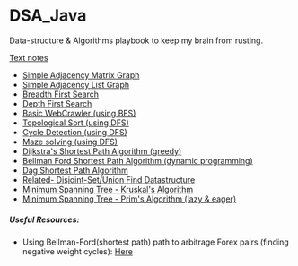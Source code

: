 # DSA_Java
Data-structure & Algorithms playbook to keep my brain from rusting.

[Text notes](Notes.md)


* [Simple Adjacency Matrix Graph](src/com/tushar/practice/graphs/simple/AdjacencyMatrixGraph.java)
* [Simple Adjacency List Graph](src/com/tushar/practice/graphs/simple/AdjacencyMatrixGraph.java)
* [Breadth First Search](src/com/tushar/practice/graphs/traversal/BreadthFirstSearch.java) 
* [Depth First Search](src/com/tushar/practice/graphs/traversal/DepthFirstSearch.java)
* [Basic WebCrawler (using BFS)](src/com/tushar/practice/graphs/bfs_webcrawler/WebCrawler.java)
* [Topological Sort (using DFS)](src/com/tushar/practice/graphs/dfs_topologicalSort/TopologicalSorter.java)
* [Cycle Detection (using DFS)](src/com/tushar/practice/graphs/dfs_cycleDetection/CycleDetector.java)
* [Maze solving (using DFS)](src/com/tushar/practice/graphs/dfs_mazeSolve/MazeSolver.java)
* [Dijkstra's Shortest Path Algorithm (greedy)](src/com/tushar/practice/graphs/shortest_path/DijkstraAlgorithm.java)
* [Bellman Ford Shortest Path Algorithm (dynamic programming) ](src/com/tushar/practice/graphs/shortest_path/BellmanFordAlgorithm.java)
* [Dag Shortest Path Algorithm](src/com/tushar/practice/graphs/shortest_path/DagAlgorithm.java)
* [Related- Disjoint-Set/Union Find Datastructure](src/com/tushar/practice/graphs/disjoint_sets/DisjointSetNode.java) 
* [Minimum Spanning Tree - Kruskal's Algorithm](src/com/tushar/practice/graphs/spanning_trees/KruskalsAlgorithm.java)
* [Minimum Spanning Tree - Prim's Algorithm (lazy & eager)](src/com/tushar/practice/graphs/spanning_trees/PrimsAlgorithm.java)

##### Useful Resources:
* Using Bellman-Ford(shortest path) path to arbitrage Forex pairs (finding negative weight cycles): [Here](https://medium.com/@anilpai/currency-arbitrage-using-bellman-ford-algorithm-8938dcea56ea)


 
